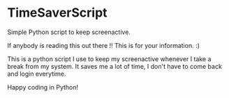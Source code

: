 # TimeSaverScript
Simple Python script to keep screenactive.

If anybody is reading this out there !! This is for your information. :)

This is a python script I use to keep my screenactive whenever I take a break from my system.
It saves me a lot of time, I don't have to come back and login everytime.


Happy coding in Python!


